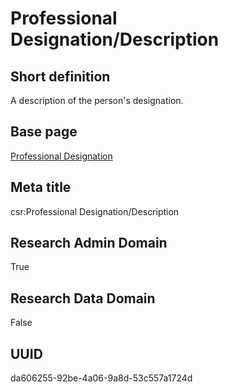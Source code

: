 # Professional Designation/Description
## Short definition
A description of the person's designation.
## Base page
[Professional Designation](https://github.com/EuroCRIS/CASRAI-Dictionairies/blob/main/Objects/Professional%20Designation.md)
## Meta title
csr:Professional Designation/Description
## Research Admin Domain
True
## Research Data Domain
False
## UUID
da606255-92be-4a06-9a8d-53c557a1724d

